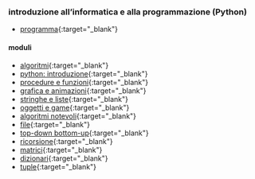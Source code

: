 ### introduzione all’informatica e alla programmazione (Python)
- [programma](http://albertoferrari.github.io/informatica/lezioni3/c3-00-programma.pdf){:target="_blank"}

#### moduli
- [algoritmi](http://albertoferrari.github.io/informatica/lezioni3/c3-01-algoritmi.pdf){:target="_blank"}
- [python: introduzione](http://albertoferrari.github.io/informatica/lezioni3/c3-02-python-introduzione.pdf){:target="_blank"}
- [procedure e funzioni](http://albertoferrari.github.io/informatica/lezioni3/c3-03-funzioni.pdf){:target="_blank"}
- [grafica e animazioni](http://albertoferrari.github.io/informatica/lezioni3/c3-04-grafica_animazioni.pdf){:target="_blank"}
- [stringhe e liste](http://albertoferrari.github.io/informatica/lezioni3/c3-05-stringhe_liste.pdf){:target="_blank"}
- [oggetti e game](http://albertoferrari.github.io/informatica/lezioni3/c3-06-oggetti&game.pdf){:target="_blank"}
- [algoritmi notevoli](http://albertoferrari.github.io/informatica/lezioni3/c3-07-algoritmi_notevoli.pdf){:target="_blank"}
- [file](http://albertoferrari.github.io/informatica/lezioni3/c3-08-file.pdf){:target="_blank"}
- [top-down bottom-up](http://albertoferrari.github.io/informatica/lezioni3/c3-09-metodologie.pdf){:target="_blank"}
- [ricorsione](http://albertoferrari.github.io/informatica/lezioni3/c3-10-ricorsione.pdf){:target="_blank"}
- [matrici](http://albertoferrari.github.io/informatica/lezioni3/c3-11-matrici.pdf){:target="_blank"}
- [dizionari](http://albertoferrari.github.io/informatica/lezioni3/c3-13-dizionari.pdf){:target="_blank"}
- [tuple](http://albertoferrari.github.io/informatica/lezioni3/c3-14-tuple.pdf){:target="_blank"}
